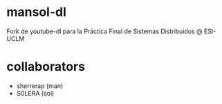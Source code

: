 # mansol-dl

Fork de youtube-dl para la Práctica Final de Sistemas Distribuidos @ ESI-UCLM 

# collaborators

- sherrerap (man)
- S0LERA (sol)
